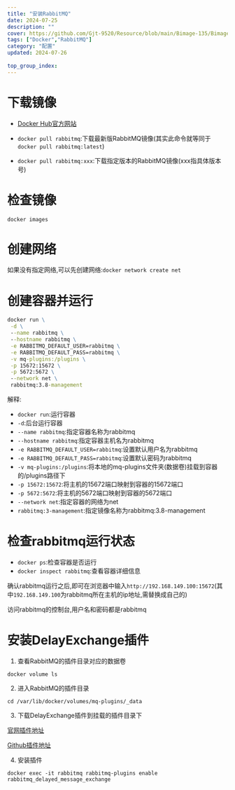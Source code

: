 ```yaml
---
title: "安装RabbitMQ"
date: 2024-07-25
description: ""
cover: https://github.com/Gjt-9520/Resource/blob/main/Bimage-135/Bimage83.jpg?raw=true
tags: ["Docker","RabbitMQ"]
category: "配置"
updated: 2024-07-26
  
top_group_index: 
---
```


# 下载镜像

- [Docker Hub官方网站](https://hub.docker.com/)

- `docker pull rabbitmq`:下载最新版RabbitMQ镜像(其实此命令就等同于`docker pull rabbitmq:latest`)

- `docker pull rabbitmq:xxx`:下载指定版本的RabbitMQ镜像(xxx指具体版本号)

# 检查镜像

`docker images`

# 创建网络

如果没有指定网络,可以先创建网络:`docker network create net`

# 创建容器并运行

```cmd
docker run \
 -d \
 --name rabbitmq \
 --hostname rabbitmq \
 -e RABBITMQ_DEFAULT_USER=rabbitmq \
 -e RABBITMQ_DEFAULT_PASS=rabbitmq \
 -v mq-plugins:/plugins \
 -p 15672:15672 \
 -p 5672:5672 \
 --network net \
 rabbitmq:3.8-management
```

解释:
- `docker run`:运行容器
- `-d`:后台运行容器
- `--name rabbitmq`:指定容器名称为rabbitmq
- `--hostname rabbitmq`:指定容器主机名为rabbitmq
- `-e RABBITMQ_DEFAULT_USER=rabbitmq`:设置默认用户名为rabbitmq
- `-e RABBITMQ_DEFAULT_PASS=rabbitmq`:设置默认密码为rabbitmq
- `-v mq-plugins:/plugins`:将本地的mq-plugins文件夹(数据卷)挂载到容器的/plugins路径下
- `-p 15672:15672`:将主机的15672端口映射到容器的15672端口
- `-p 5672:5672`:将主机的5672端口映射到容器的5672端口
- `--network net`:指定容器的网络为net
- `rabbitmq:3-management`:指定镜像名称为rabbitmq:3.8-management

# 检查rabbitmq运行状态

- `docker ps`:检查容器是否运行
- `docker inspect rabbitmq`:查看容器详细信息

确认rabbitmq运行之后,即可在浏览器中输入`http://192.168.149.100:15672`(其中`192.168.149.100`为rabbitmq所在主机的ip地址,需替换成自己的)

访问rabbitmq的控制台,用户名和密码都是rabbitmq

# 安装DelayExchange插件

1. 查看RabbitMQ的插件目录对应的数据卷

`docker volume ls`

2. 进入RabbitMQ的插件目录

`cd /var/lib/docker/volumes/mq-plugins/_data`

3. 下载DelayExchange插件到挂载的插件目录下

[官网插件地址](https://www.rabbitmq.com/community-plugins#overview)

[Github插件地址](https://github.com/rabbitmq/rabbitmq-delayed-message-exchange/releases)

4. 安装插件

`docker exec -it rabbitmq rabbitmq-plugins enable rabbitmq_delayed_message_exchange`